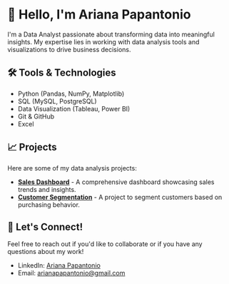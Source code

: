 # 👋 Hello, I'm Ariana Papantonio

I'm a Data Analyst passionate about transforming data into meaningful insights. My expertise lies in working with data analysis tools and visualizations to drive business decisions.

## 🛠️ Tools & Technologies

- Python (Pandas, NumPy, Matplotlib)
- SQL (MySQL, PostgreSQL)
- Data Visualization (Tableau, Power BI)
- Git & GitHub
- Excel

## 📈 Projects

Here are some of my data analysis projects:

- [**Sales Dashboard**](https://github.com/ArianaPapantonio/sales-dashboard) - A comprehensive dashboard showcasing sales trends and insights.
- [**Customer Segmentation**](https://github.com/ArianaPapantonio/customer-segmentation) - A project to segment customers based on purchasing behavior.

## 🚀 Let's Connect!

Feel free to reach out if you'd like to collaborate or if you have any questions about my work!  
- LinkedIn: [Ariana Papantonio](https://www.linkedin.com/in/arianapapantonio/)
- Email: [arianapapantonio@gmail.com](mailto:arianapapantonio@gmail.com)

